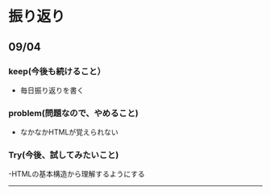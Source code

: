 # 振り返り

## 09/04

### keep(今後も続けること）

- 毎日振り返りを書く

### problem(問題なので、やめること)

- なかなかHTMLが覚えられない

### Try(今後、試してみたいこと)

-HTMLの基本構造から理解するようにする

---
